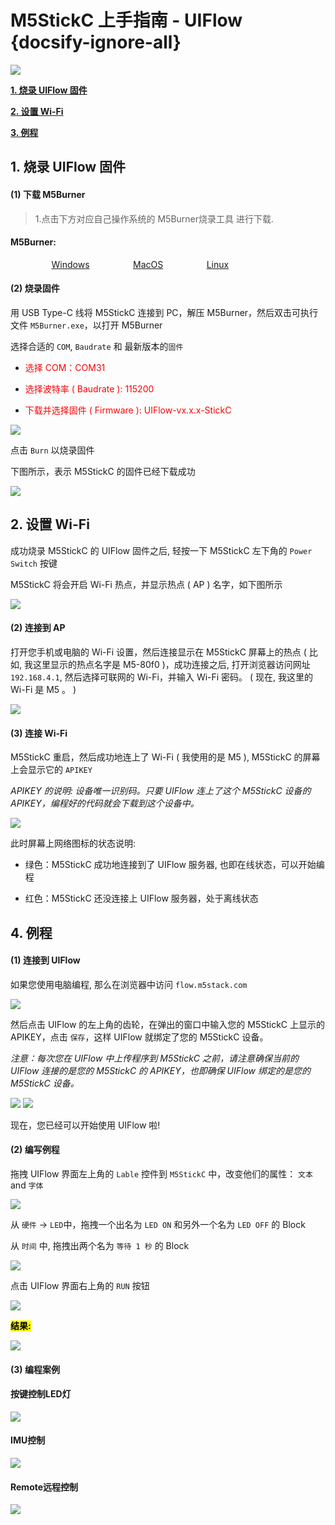 # M5StickC 上手指南 - UIFlow {docsify-ignore-all}

<img src="assets/img/getting_started_pics/m5stickc/m5stickc_06.png">

**[1. 烧录 UIFlow 固件](#_1-烧录-UIFlow-固件)**

**[2. 设置 Wi-Fi](#_2-设置-Wi-Fi)**

**[3. 例程](#_3-例程)**

## 1. 烧录 UIFlow 固件

#### (1) 下载 M5Burner

>1.点击下方对应自己操作系统的 M5Burner烧录工具 进行下载.

<div class="link">
 <h4><span>M5Burner:</span></h4>
    <p>
    <a href="https://m5stack.oss-cn-shenzhen.aliyuncs.com/resource/software/M5Burner.zip" target="_blank" rel="noopener noreferrer"><img src="https://cdn.shopify.com/s/files/1/0056/7689/2250/files/windows_89cc6ea0-2a3c-4327-97e5-8f51f448c38b_icon.png?v=1557026574" alt="">Windows</a>
    <a href="https://m5stack.oss-cn-shenzhen.aliyuncs.com/resource/software/M5Burner_MacOS.zip" target="_blank" rel="noopener noreferrer"><img src="https://cdn.shopify.com/s/files/1/0056/7689/2250/files/mac_large.png?v=1557026570" alt="">MacOS</a>
    <a href="https://m5stack.oss-cn-shenzhen.aliyuncs.com/resource/software/M5Burner_Linux.zip" target="_blank" rel="noopener noreferrer"><img src="https://cdn.shopify.com/s/files/1/0056/7689/2250/files/linux_icon.png?v=1557026584" alt="">Linux</a></p>
</div>



#### (2) 烧录固件

用 USB Type-C 线将 M5StickC 连接到 PC，解压 M5Burner，然后双击可执行文件 `M5Burner.exe`，以打开 M5Burner

选择合适的 `COM`, `Baudrate` 和 最新版本的`固件`

* <font color="red">选择 COM：COM31</font> 
* <font color="red">选择波特率 ( Baudrate ): 115200</font>

* <font color="red">下载并选择固件 ( Firmware ): UIFlow-vx.x.x-StickC</font>

<img src="assets/img/getting_started_pics/m5stickc/qs_uiflow/qs_uiflow_01.png">


点击 `Burn` 以烧录固件

下图所示，表示 M5StickC 的固件已经下载成功

<img src="assets/img/getting_started_pics/m5stickc/qs_uiflow/qs_uiflow_02.png">

## 2. 设置 Wi-Fi 

成功烧录 M5StickC 的 UIFlow 固件之后, 轻按一下 M5StickC 左下角的 `Power Switch` 按键

M5StickC 将会开启 Wi-Fi 热点，并显示热点 ( AP ) 名字，如下图所示

<img src="assets/img/getting_started_pics/m5stickc/qs_uiflow/qs_uiflow_03.png">

#### (2) 连接到 AP

打开您手机或电脑的 Wi-Fi 设置，然后连接显示在 M5StickC 屏幕上的热点 ( 比如, 我这里显示的热点名字是 M5-80f0 )，成功连接之后, 打开浏览器访问网址 `192.168.4.1`, 然后选择可联网的 Wi-Fi，并输入 Wi-Fi 密码。 ( 现在, 我这里的 Wi-Fi 是 M5 。 )

<img src="assets/img/getting_started_pics/m5stickc/qs_uiflow/qs_uiflow_04.png">

#### (3) 连接 Wi-Fi

M5StickC 重启，然后成功地连上了 Wi-Fi ( 我使用的是 M5 ), M5StickC 的屏幕上会显示它的 `APIKEY`

*APIKEY 的说明: 设备唯一识别码。只要 UIFlow 连上了这个 M5StickC 设备的 APIKEY，编程好的代码就会下载到这个设备中。*

<img src="assets/img/getting_started_pics/m5stickc/qs_uiflow/qs_uiflow_05.png">

此时屏幕上网络图标的状态说明:

* 绿色：M5StickC 成功地连接到了 UIFlow 服务器, 也即在线状态，可以开始编程

* 红色：M5StickC 还没连接上 UIFlow 服务器，处于离线状态

## 4. 例程

#### (1) 连接到 UIFlow

如果您使用电脑编程, 那么在浏览器中访问 `flow.m5stack.com` 

<img src="assets/img/getting_started_pics/m5stickc/qs_uiflow/qs_uiflow_06.png">

然后点击 UIFlow 的左上角的齿轮，在弹出的窗口中输入您的 M5StickC 上显示的 APIKEY，点击 `保存`，这样 UIFlow 就绑定了您的 M5StickC 设备。

*注意：每次您在 UIFlow 中上传程序到 M5StickC 之前，请注意确保当前的 UIFlow 连接的是您的 M5StickC 的 APIKEY，也即确保 UIFlow 绑定的是您的 M5StickC 设备。*

<img src="assets/img/getting_started_pics/m5stack_core/get_started_with_uiflow/click_for_apikey.png">

<img src="assets/img/getting_started_pics/m5stickc/qs_uiflow/qs_uiflow_07.png">

现在，您已经可以开始使用 UIFlow 啦!

#### (2) 编写例程

拖拽 UIFlow 界面左上角的 `Lable` 控件到 `M5StickC` 中，改变他们的属性： `文本` and `字体`

<img src="assets/img/getting_started_pics/m5stickc/qs_uiflow/qs_uiflow_10.png">

从 `硬件` -> `LED`中，拖拽一个出名为 `LED ON` 和另外一个名为 `LED OFF` 的 Block

从 `时间` 中, 拖拽出两个名为 `等待 1 秒` 的 Block

<img src="assets/img/getting_started_pics/m5stickc/qs_uiflow/qs_uiflow_13.png">

点击 UIFlow 界面右上角的 `RUN` 按钮

<img src="assets/img/getting_started_pics/m5stickc/qs_uiflow/qs_uiflow_16.png">

<mark>**结果:**</mark>

<img src="assets/img/getting_started_pics/m5stickc/qs_uiflow/qs_uiflow_14.png">


#### (3) 编程案例

#### 按键控制LED灯

<img src="assets/img/getting_started_pics/m5stickc/qs_uiflow/Button_LED.jpg">

#### IMU控制

<img src="assets/img/getting_started_pics/m5stickc/qs_uiflow/IMU.jpg">

#### Remote远程控制

<img src="assets/img/getting_started_pics/m5stickc/qs_uiflow/Remote_LED.jpg" >






<!-- ## LED灯闪烁

<img src="assets/img/product_pics/1515/ap/ap_ap_01.jpg" width="30%" height="30%">

## 充电动画

<img src="assets/img/product_pics/1515/ap/ap_ap_01.jpg" width="30%" height="30%">

## RTC时钟

<img src="assets/img/product_pics/1515/ap/ap_ap_01.jpg" width="30%" height="30%">

## IMU控制

<img src="assets/img/product_pics/1515/ap/ap_ap_01.jpg" width="30%" height="30%">

## Remote远程控制

<img src="assets/img/product_pics/1515/ap/ap_ap_01.jpg" width="30%" height="30%">

## P2P远程通信

<img src="assets/img/product_pics/1515/ap/ap_ap_01.jpg" width="30%" height="30%"> -->



<style>

.link a{

    padding-left: 13%;

}

</style>
